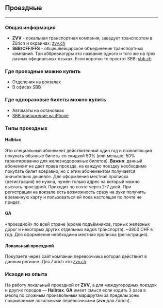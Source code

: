 ## Проездные
----
### Общая информация
* **ZVV** - локальная транспортная компания, заведует транспортом в Zürich и окраинах: [zvv.ch](www.zvv.ch)
* **SBB/CFF/FFS** - общешвейцарское объединение транспортных компаний. Три аббревиатуры это название одного и того же на трех разных официальных языках. Если коротко то простот SBB: [sbb.ch](https://www.sbb.ch)

### Где проездные можно купить
* Отделения на вокзалах
* В офисах SBB

### Где одноразовые билеты можно купить
* Автоматы на остановках
* [SBB приложение на iPhone](https://itunes.apple.com/de/app/sbb-mobile/id294855237?l=en&mt=8)

### Типы проездных

#### Halbtax
Это специальный абонемент действителный один год и позволяющий покупать обычные билеты со скидкой 50% (или меньше: 50% гарантированно для железнодорожных билетов). **Важно**: данный абонемент не дает права проезда, на каждую поездку необходимо покупать билет всеравно, но с этим абонементом получается значительно дешевле. Для оформления местная прописка (регистрация) не нужна, нужен только адрес на который можно выслать проездной. Приходит по почте через 2-7 дней. При регистрации на вокзале есть возможность сразу на руки получить временную карту и пользоваться ей пока настоящая по почте не придет.

#### GA
«проездной» по всей стране (кроме подъёмников, горных железных дорог и некоторых других отдельных видов транспорта). ~3800 CHF в год. Для оформление необходима местная прописка (регистрация).

#### Локальный проездной
Покупаетя через сайт компании перевозчкика которая действиет в данном регионе. Для Zürich это [zvv.ch](www.zvv.ch)


### Исходя из опыта
На работу локальный проездной от **ZVV**, а для междугородных поездок и других городов — **Halbtax**. **GA** имеет смысл если ездить 3 раза в месяц по сложным произвольным маршрутам за пределы зоны покрываемые локальными перевозчиками (**zvv** для Zürich).

